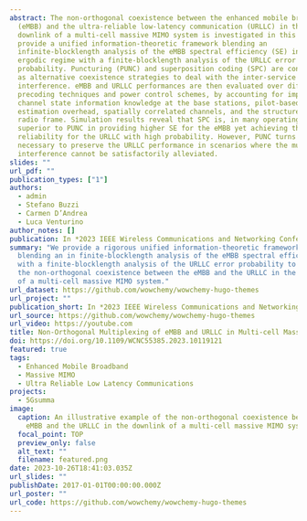 ```yaml
---
abstract: The non-orthogonal coexistence between the enhanced mobile broadband
  (eMBB) and the ultra-reliable low-latency communication (URLLC) in the
  downlink of a multi-cell massive MIMO system is investigated in this work. We
  provide a unified information-theoretic framework blending an
  infinite-blocklength analysis of the eMBB spectral efficiency (SE) in the
  ergodic regime with a finite-blocklength analysis of the URLLC error
  probability. Puncturing (PUNC) and superposition coding (SPC) are considered
  as alternative coexistence strategies to deal with the inter-service
  interference. eMBB and URLLC performances are then evaluated over different
  precoding techniques and power control schemes, by accounting for imperfect
  channel state information knowledge at the base stations, pilot-based
  estimation overhead, spatially correlated channels, and the structure of the
  radio frame. Simulation results reveal that SPC is, in many operating regimes,
  superior to PUNC in providing higher SE for the eMBB yet achieving the target
  reliability for the URLLC with high probability. However, PUNC turns to be
  necessary to preserve the URLLC performance in scenarios where the multi-user
  interference cannot be satisfactorily alleviated.
slides: ""
url_pdf: ""
publication_types: ["1"]
authors:
  - admin
  - Stefano Buzzi
  - Carmen D’Andrea
  - Luca Venturino
author_notes: []
publication: In *2023 IEEE Wireless Communications and Networking Conference (WCNC)*
summary: "We provide a rigorous unified information-theoretic framework
  blending an in finite-blocklength analysis of the eMBB spectral efficiency
  with a finite-blocklength analysis of the URLLC error probability to study
  the non-orthogonal coexistence between the eMBB and the URLLC in the downlink
  of a multi-cell massive MIMO system."
url_dataset: https://github.com/wowchemy/wowchemy-hugo-themes
url_project: ""
publication_short: In *2023 IEEE Wireless Communications and Networking Conference (WCNC)*
url_source: https://github.com/wowchemy/wowchemy-hugo-themes
url_video: https://youtube.com
title: Non-Orthogonal Multiplexing of eMBB and URLLC in Multi-cell Massive MIMO
doi: https://doi.org/10.1109/WCNC55385.2023.10119121
featured: true
tags:
  - Enhanced Mobile Broadband
  - Massive MIMO
  - Ultra Reliable Low Latency Communications
projects:
  - 5Gsumma
image:
  caption: An illustrative example of the non-orthogonal coexistence between the
    eMBB and the URLLC in the downlink of a multi-cell massive MIMO system.
  focal_point: TOP
  preview_only: false
  alt_text: ""
  filename: featured.png
date: 2023-10-26T18:41:03.035Z
url_slides: ""
publishDate: 2017-01-01T00:00:00.000Z
url_poster: ""
url_code: https://github.com/wowchemy/wowchemy-hugo-themes
---
```


